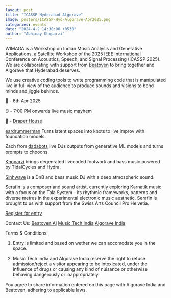 ```yaml
---
layout: post
title: "ICASSP Hyderabad Algorave"
image: posters/ICASSP-Hyd-Algorave-Apr2025.png
categories: events
date: "2024-4-2 14:30:00 +0530"
author: "Abhinay Khoparzi"
---
```


WIMAGA is a Workshop on Indian Music Analysis and Generative Applications, a Satellite Workshop of the 2025 IEEE International Conference on Acoustics, Speech, and Signal Processing (ICASSP 2025). We are collaborating with support from [Beatoven](https://beatoven.ai) to bring together and Algorave that Hyderabad deserves.

We use creative coding tools to write programming code that is manipulated live in full view of the audience to produce sounds and visions to bend minds and jiggle behinds.

📅 - 6th Apr 2025

⏰ - 7:00 PM onwards live music mayhem

📍 - [Draper House](https://maps.app.goo.gl/rcesSYcHGbazH3288)

[eardrummerman](https://instagram.com/eardrummerman/) Turns latent spaces into knots to live improv with foundation models.

Zach from [dadabots](https://instagram.com/dadabots/) live DJs outputs from generative ML models and turns prompts to chooons.

[Khoparzi](http://khoparzi.com/) brings degenrated livecoded footwork and bass music powered by TidalCycles and Hydra.

[Sinhwave](https://instagram.com/sinhwave) is a DnB and bass music DJ with a deep atmospheric sound.

[Serafin](https://www.instagram.com/serafin_aebli) is a composer and sound artist, currently exploring Karnatik music with a focus on the Tala System - its rhythmic frameworks, patterns and diverse metres in the experimental electronic music aesthetic. Serafin is brought to us with support from the Swiss Arts Council Pro Helvetia.

[Register for entry](https://docs.google.com/forms/d/e/1FAIpQLSc7wnokpKdVFAKeQMUizpkA49FnWAqYbKXqtFYfUIl7VVaCIg/viewform?usp=dialog)

Contact Us:
 [Beatoven.AI](https://beatoven.ai)
 [Music Tech India](https://www.instagram.com/musictech.india)
 [Algorave India](https://instagram.com/algorave_india)
 
Terms & Conditions:
1. Entry is limited and based on wether we can accomodate you in the space.

2. Music Tech India and Algorave India reserve the right to refuse admission/reject a visitor appearing to be intoxicated, under the influence of drugs or causing any kind of nuisance or otherwise behaving dangerously or inappropriately.
      
You agree to share information entered on this page with Algorave India and Beatoven, adhering to applicable laws.